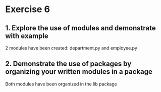 # Exercise 6
## 1. Explore the use of modules and demonstrate with example
2 modules have been created: department.py and employee.py
## 2. Demonstrate the use of packages by organizing your written modules in a package
Both modules have been organized in the lib package
